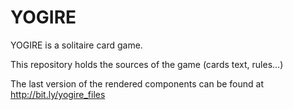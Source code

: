 # YOGIRE
YOGIRE is a solitaire card game.

This repository holds the sources of the game (cards text, rules...)

The last version of the rendered components can be found at http://bit.ly/yogire_files
